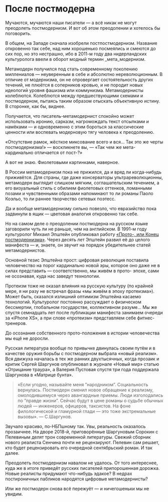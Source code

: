 
# После постмодерна

Мучаются, мучаются наши писатели — а всё никак не могут преодолеть постмодернизм. И вот об этом преодолении и хотелось бы поговорить.

В общем, на Западе сначала изобрели постпостмодернизм. Название откровенно так себе, над ним хорошенько посмеялись и смеются до сих пор, но это нестрашно, ибо в 2011-м году два нидерландских культуролога ввели в оборот модный термин \_мета\_модернизм.

Метамодерн получился под стать современному поколению миллениалов — неуверенным в себе и абсолютно нереволюционным. В отличие от модернизма, он не опровергает состоятельность других течений, не плюётся в соперников кровью, и не породит новых идеологий уровня фашизма или коммунизма. Метамодернисты колеблются. Колеблются между предшествующими схемами и постмодерном, пытаясь таким образом отыскать объективную истину. В сторонке, как бы, виднее.

Получается, что писатель-метамодернист спокойно может использовать иронию, сарказм, нагромождать текст отсылками и намёками — и одновременно с этим бороться за классические ценности или воспевать модерновую тягу человека к преодолению.

«Отсутствие рамок, жёсткое миксование всего и вся… Так это же черты постмодернизма!» — воскликнете вы, — «Так чем же мета- кардинально отличается от пост-?»

А вот не знаю. Фиолетовыми картинками, наверное.

В России метамодернизм пока не прижился, да и вряд ли когда-нибудь приживётся. Для страны, где даже консерваторы ультрареволюционны, метамодерн выглядит слишком мягким, соглашательским течением, а его визуальный стиль с обилием фиолетовых оттенков, ломанными позами и чувственными образами напоминают то ли романы Паоло Коэльо, то ли раннее творчество сетевых поэтесс. 

Да и вообще метамодернизму сильно повезло, что евразийство пока задвинули в ящик — цветовая аналогия откровенно так себе.

Но на самом деле о преодолении постмодерна на русском языке заговорили чуть ли не раньше, чем на английском. В 1991-м году культуролог Михаил Эпштейн опубликовал работу [«Прото-, или Конец постмодернизма»][1]. Через десять лет Эпштейн развил её до целого манифеста — и, знаете, он звучит на порядок убедительнее статей метамодернистов.

Основной тезис Эпштейна прост: цифровая революция поставила человечество на порог кардинально новой эры, которое оно даже не в силах представить — соответственно, мы живём в прото- эпохе, сами не осознавая, куда нас заведут технологии.

​​Протеизм тоже не оказал влияния на русскую культуру (по крайней мере, я ни разу не встречал фразы «мы живём в эпоху протеизма»). Может быть, сказался излишний оптимизм Эпштейна касаемо технологий. Культуролог постоянно рассуждает о физическом бессмертии, глобальном государстве, коллективном разуме… Мы же спустя семнадцать лет после публикации манифеста занимаем очереди за «iPhone XS», а при слове «протеизм» представляем себе фитнес-тренеров. 

До осознания собственного прото-положения в истории человечества мы ещё не доросли.

Русская литература вообще по привычке двинулась своим путём и в качестве оружия борьбы с постмодерном выбрала «новый реализм». Вся движуха началась в тех же ранних двухтысячных, когда прозаик и критик Сергей Шаргунов опубликовал в журнале «Новый мир» статью «Отрицание траура», а Валерия Пустовая спустя три года поддержала Шаргунова в «Матрице бунта».

> «Если угодно, называйте меня ”народником”. Социальность вернулась. Постмодерн сменил новое обращение к реализму, омолодившемуся через авангардные приемы. Люди изголодались по ”правде жизни”. Сейчас будут в цене романы о судьбе обычных людей — инженеров, офицеров, таксистов. На фоне филологической и гламурной глади — это тоже экстремальные вызовы». — С.Шаргунов.

Звучало красиво, по-НБПшному так. Увы, реальность оказалось прозаичнее. На дворе 2018-й, приговорённые Шаргуновым Сорокин с Пелевиным делят трон современной литературы. Свежий сборник нового реалиста Сенчина почти не рецензируют. Пелевин сам решает, кто будет рецензировать его очередной сентябрьский роман. И так далее.

Преодолеть постмодернизм навалом не удалось. От того интереснее, куда же в итоге приведёт русских писателей припорошенная дорожка. Новые реалисты придумают что-нибудь эдакое? В недрах постироничных пабликов народятся цифровые метамодернисты? 

Или же постмодерн снова всё пережуёт — и ничегошеньки мы не увидим.

[1]:	http://magazines.russ.ru/znamia/2001/5/epsh.html